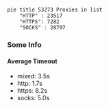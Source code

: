 
```mermaid
pie title 53273 Proxies in list
    "HTTP" : 23517
    "HTTPS": 7282
    "SOCKS" : 28707
```

### Some Info
#### Average Timeout

- mixed: 3.5s
- http: 1.7s
- https: 8.2s
- socks: 5.0s
